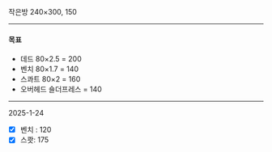 작은방
240×300, 150

***
#### 목표
- 데드 80×2.5 = 200
- 벤치 80×1.7 = 140
- 스콰트 80×2 = 160
- 오버헤드 숄더프레스 = 140
***

2025-1-24
- [x] 벤치 : 120
- [x] 스쾃: 175